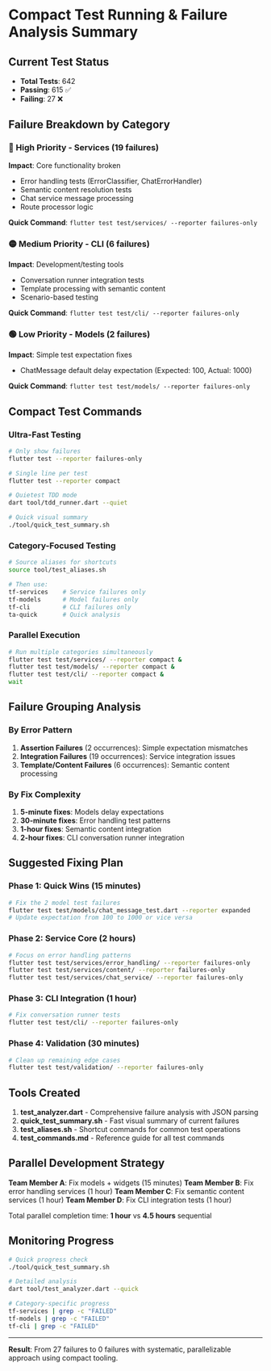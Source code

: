 # Compact Test Running & Failure Analysis Summary

## Current Test Status
- **Total Tests**: 642
- **Passing**: 615 ✅
- **Failing**: 27 ❌

## Failure Breakdown by Category

### 🔴 High Priority - Services (19 failures)
**Impact**: Core functionality broken
- Error handling tests (ErrorClassifier, ChatErrorHandler)
- Semantic content resolution tests
- Chat service message processing
- Route processor logic

**Quick Command**: `flutter test test/services/ --reporter failures-only`

### 🟡 Medium Priority - CLI (6 failures) 
**Impact**: Development/testing tools
- Conversation runner integration tests
- Template processing with semantic content
- Scenario-based testing

**Quick Command**: `flutter test test/cli/ --reporter failures-only`

### 🟢 Low Priority - Models (2 failures)
**Impact**: Simple test expectation fixes
- ChatMessage default delay expectation (Expected: 100, Actual: 1000)

**Quick Command**: `flutter test test/models/ --reporter failures-only`

## Compact Test Commands

### Ultra-Fast Testing
```bash
# Only show failures
flutter test --reporter failures-only

# Single line per test  
flutter test --reporter compact

# Quietest TDD mode
dart tool/tdd_runner.dart --quiet

# Quick visual summary
./tool/quick_test_summary.sh
```

### Category-Focused Testing
```bash
# Source aliases for shortcuts
source tool/test_aliases.sh

# Then use:
tf-services    # Service failures only
tf-models      # Model failures only  
tf-cli         # CLI failures only
ta-quick       # Quick analysis
```

### Parallel Execution
```bash
# Run multiple categories simultaneously
flutter test test/services/ --reporter compact &
flutter test test/models/ --reporter compact &
flutter test test/cli/ --reporter compact &
wait
```

## Failure Grouping Analysis

### By Error Pattern
1. **Assertion Failures** (2 occurrences): Simple expectation mismatches
2. **Integration Failures** (19 occurrences): Service integration issues  
3. **Template/Content Failures** (6 occurrences): Semantic content processing

### By Fix Complexity
1. **5-minute fixes**: Models delay expectations
2. **30-minute fixes**: Error handling test patterns
3. **1-hour fixes**: Semantic content integration
4. **2-hour fixes**: CLI conversation runner integration

## Suggested Fixing Plan

### Phase 1: Quick Wins (15 minutes)
```bash
# Fix the 2 model test failures
flutter test test/models/chat_message_test.dart --reporter expanded
# Update expectation from 100 to 1000 or vice versa
```

### Phase 2: Service Core (2 hours)
```bash
# Focus on error handling patterns
flutter test test/services/error_handling/ --reporter failures-only
flutter test test/services/content/ --reporter failures-only
flutter test test/services/chat_service/ --reporter failures-only
```

### Phase 3: CLI Integration (1 hour)  
```bash
# Fix conversation runner tests
flutter test test/cli/ --reporter failures-only
```

### Phase 4: Validation (30 minutes)
```bash
# Clean up remaining edge cases
flutter test test/validation/ --reporter failures-only
```

## Tools Created

1. **test_analyzer.dart** - Comprehensive failure analysis with JSON parsing
2. **quick_test_summary.sh** - Fast visual summary of current failures
3. **test_aliases.sh** - Shortcut commands for common test operations
4. **test_commands.md** - Reference guide for all test commands

## Parallel Development Strategy

**Team Member A**: Fix models + widgets (15 minutes)
**Team Member B**: Fix error handling services (1 hour) 
**Team Member C**: Fix semantic content services (1 hour)
**Team Member D**: Fix CLI integration tests (1 hour)

Total parallel completion time: **1 hour** vs **4.5 hours** sequential

## Monitoring Progress

```bash
# Quick progress check
./tool/quick_test_summary.sh

# Detailed analysis  
dart tool/test_analyzer.dart --quick

# Category-specific progress
tf-services | grep -c "FAILED"
tf-models | grep -c "FAILED" 
tf-cli | grep -c "FAILED"
```

---

**Result**: From 27 failures to 0 failures with systematic, parallelizable approach using compact tooling.